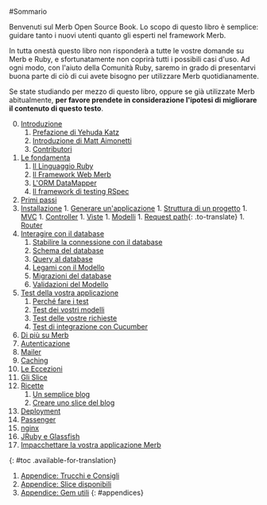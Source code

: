 #Sommario

<div id="intro" class=".available-for-translation">
	<p>Benvenuti sul Merb Open Source Book. Lo scopo di questo libro è semplice: guidare tanto i nuovi utenti quanto gli esperti nel framework Merb.</p>	
	<p>In tutta onestà questo libro non risponderà a tutte le vostre domande su Merb e Ruby, e sfortunatamente non coprirà tutti i possibili casi d'uso. Ad ogni modo, con l'aiuto della Comunità Ruby, saremo in grado di presentarvi buona parte di ciò di cui avete bisogno per utilizzare Merb quotidianamente.</p>
	<p>Se state studiando per mezzo di questo libro, oppure se già utilizzate Merb abitualmente, <strong>per favore prendete in considerazione l'ipotesi di migliorare il contenuto di questo testo</strong>.</p>
</div>

0. [Introduzione](/it/front-matter)
	1. [Prefazione di Yehuda Katz](/it/front-matter/foreword)
	2. [Introduzione di Matt Aimonetti](/it/front-matter/preface)
	3. [Contributori](/it/front-matter/contributors)
1. [Le fondamenta](/it/introduction)
	1. [Il Linguaggio Ruby](/it/introduction/ruby)
	2. [Il Framework Web Merb](/it/introduction/merb)
	3. [L'ORM DataMapper](/it/introduction/datamapper)
	4. [Il framework di testing RSpec](/it/introduction/rspec)
2. [Primi passi](/it/getting-started)
  1. [Installazione](/it/getting-started/install-instructions)
	1. [Generare un'applicazione](/it/getting-started/generate-an-application)
	1. [Struttura di un progetto](/it/getting-started/project-structure)
	1. [MVC](/it/getting-started/mvc)
	1. [Controller](/it/getting-started/controllers)
	1. [Viste](/it/getting-started/views)
	1. [Modelli](/it/getting-started/models)
	1. [Request path](/it/getting-started/request-path){: .to-translate}
	1. [Router](/it/getting-started/router)
3. [Interagire con il database](/it/interacting-with-the-database)
	1. [Stabilire la connessione con il database](/it/interacting-with-the-database/dm-setting-up)
	1. [Schema del database](/it/interacting-with-the-database/dm-schema)
	1. [Query al database](/it/interacting-with-the-database/dm-queries)
	1. [Legami con il Modello](/it/interacting-with-the-database/dm-relationships)
	1. [Migrazioni del database](/it/interacting-with-the-database/dm-migrations)
	1. [Validazioni del Modello](/it/interacting-with-the-database/dm-validations)
4. [Test della vostra applicazione](/it/testing-your-application)
	1. [Perché fare i test](/it/testing-your-application/why)
	1. [Test dei vostri modelli](/it/testing-your-application/models)
	1. [Test delle vostre richieste](/it/testing-your-application/requests)
	1. [Test di integrazione con Cucumber](/it/testing-your-application/cucumber)
5. [Di più su Merb](/it/merb-more)
  1. [Autenticazione](/it/merb-more/authentication)
  1. [Mailer](/it/merb-more/mailer)
  1. [Caching](/it/merb-more/caching)
  1. [Le Eccezioni](/it/merb-more/exceptions)
  1. [Gli Slice](/it/merb-more/exceptions)
6. [Ricette](/it/recipes)
	1. [Un semplice blog](/it/recipes/simple-blog)
	1. [Creare uno slice del blog](/it/recipes/blog-slice)
7. [Deployment](/it/deployment)
  1. [Passenger](/it/deployment/passenger)
  1. [nginx](/it/deployment/nginx)
  1. [JRuby e Glassfish](/it/deployment/jruby)
  1. [Impacchettare la vostra applicazione Merb](/it/deployment/bundle)

{: #toc .available-for-translation}

1. [Appendice: Trucchi e Consigli](/it/appendix/hints-tips)
1. [Appendice: Slice disponibili](/it/appendix/slices)
1. [Appendice: Gem utili](/it/appendix/gems)
{: #appendices}

